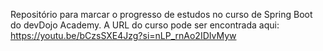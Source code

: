 Repositório para marcar o progresso de estudos no curso de Spring Boot do devDojo Academy.
A URL do curso pode ser encontrada aqui: https://youtu.be/bCzsSXE4Jzg?si=nLP_rnAo2IDIvMyw

